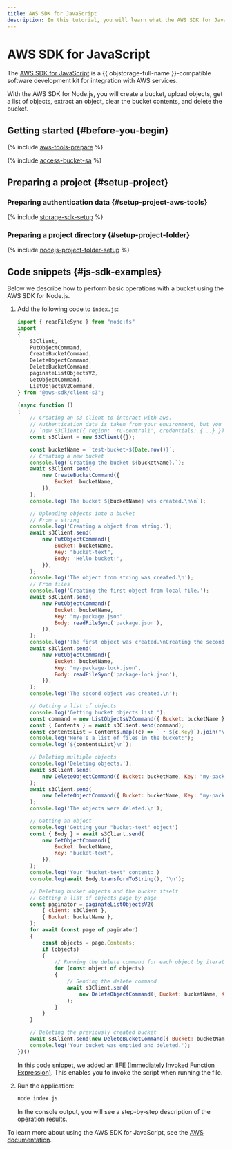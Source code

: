 ```yaml
---
title: AWS SDK for JavaScript
description: In this tutorial, you will learn what the AWS SDK for JavaScript is, how to install and configure it, and will also see some code snippets.
---
```


# AWS SDK for JavaScript


The [AWS SDK for JavaScript](https://docs.aws.amazon.com/sdk-for-javascript/) is a {{ objstorage-full-name }}-compatible software development kit for integration with AWS services.

With the AWS SDK for Node.js, you will create a bucket, upload objects, get a list of objects, extract an object, clear the bucket contents, and delete the bucket.

## Getting started {#before-you-begin}

{% include [aws-tools-prepare](../../_includes/aws-tools/aws-tools-prepare.md) %}

{% include [access-bucket-sa](../../_includes/storage/access-bucket-sa.md) %}

## Preparing a project {#setup-project}

### Preparing authentication data {#setup-project-aws-tools}

{% include [storage-sdk-setup](../_includes_service/storage-sdk-setup-storage-url.md) %}

### Preparing a project directory {#setup-project-folder}

{% include [nodejs-project-folder-setup](../_includes_service/storage-sdk-nodejs-project-setup.md) %}

## Code snippets {#js-sdk-examples}

Below we describe how to perform basic operations with a bucket using the AWS SDK for Node.js.
1. Add the following code to `index.js`:

    ```js
    import { readFileSync } from "node:fs"
    import
    {
        S3Client,
        PutObjectCommand,
        CreateBucketCommand,
        DeleteObjectCommand,
        DeleteBucketCommand,
        paginateListObjectsV2,
        GetObjectCommand,
        ListObjectsV2Command,
    } from "@aws-sdk/client-s3";

    (async function ()
    {
        // Creating an s3 client to interact with aws.
        // Authentication data is taken from your environment, but you can specify it explicitly. Here is an example:
        // `new S3Client({ region: 'ru-central1', credentials: {...} })`
        const s3Client = new S3Client({});

        const bucketName = `test-bucket-${Date.now()}`;
        // Creating a new bucket
        console.log(`Creating the bucket ${bucketName}.`);
        await s3Client.send(
            new CreateBucketCommand({
                Bucket: bucketName,
            }),
        );
        console.log(`The bucket ${bucketName} was created.\n\n`);

        // Uploading objects into a bucket
        // From a string
        console.log('Creating a object from string.');
        await s3Client.send(
            new PutObjectCommand({
                Bucket: bucketName,
                Key: "bucket-text",
                Body: 'Hello bucket!',
            }),
        );
        console.log('The object from string was created.\n');
        // From files
        console.log('Creating the first object from local file.');
        await s3Client.send(
            new PutObjectCommand({
                Bucket: bucketName,
                Key: "my-package.json",
                Body: readFileSync('package.json'),
            }),
        );
        console.log('The first object was created.\nCreating the second object from local file.');
        await s3Client.send(
            new PutObjectCommand({
                Bucket: bucketName,
                Key: "my-package-lock.json",
                Body: readFileSync('package-lock.json'),
            }),
        );
        console.log('The second object was created.\n');

        // Getting a list of objects
        console.log('Getting bucket objects list.');
        const command = new ListObjectsV2Command({ Bucket: bucketName });
        const { Contents } = await s3Client.send(command);
        const contentsList = Contents.map((c) => ` • ${c.Key}`).join("\n");
        console.log("Here's a list of files in the bucket:");
        console.log(`${contentsList}\n`);

        // Deleting multiple objects
        console.log('Deleting objects.');
        await s3Client.send(
            new DeleteObjectCommand({ Bucket: bucketName, Key: "my-package.json" }),
        );
        await s3Client.send(
            new DeleteObjectCommand({ Bucket: bucketName, Key: "my-package-lock.json" }),
        );
        console.log('The objects were deleted.\n');

        // Getting an object
        console.log('Getting your "bucket-text" object')
        const { Body } = await s3Client.send(
            new GetObjectCommand({
                Bucket: bucketName,
                Key: "bucket-text",
            }),
        );
        console.log('Your "bucket-text" content:')
        console.log(await Body.transformToString(), '\n');

        // Deleting bucket objects and the bucket itself
        // Getting a list of objects page by page
        const paginator = paginateListObjectsV2(
            { client: s3Client },
            { Bucket: bucketName },
        );
        for await (const page of paginator)
        {
            const objects = page.Contents;
            if (objects)
            {
                // Running the delete command for each object by iterating pages with objects
                for (const object of objects)
                {
                    // Sending the delete command
                    await s3Client.send(
                        new DeleteObjectCommand({ Bucket: bucketName, Key: object.Key }),
                    );
                }
            }
        }

        // Deleting the previously created bucket
        await s3Client.send(new DeleteBucketCommand({ Bucket: bucketName }));
        console.log('Your bucket was emptied and deleted.');
    })()
    ```
  
    In this code snippet, we added an [IIFE (Immediately Invoked Function Expression)](https://developer.mozilla.org/en-US/docs/Glossary/IIFE). This enables you to invoke the script when running the file.
1. Run the application:

    ```bash
    node index.js
    ```

    In the console output, you will see a step-by-step description of the operation results.

To learn more about using the AWS SDK for JavaScript, see the [AWS documentation](https://docs.aws.amazon.com/sdk-for-javascript/v3/developer-guide/getting-started-nodejs.html).